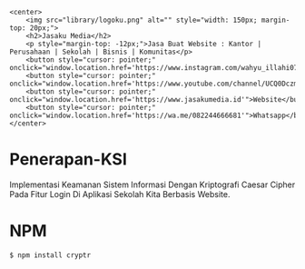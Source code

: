     <center>
        <img src="library/logoku.png" alt="" style="width: 150px; margin-top: 20px;">
        <h2>Jasaku Media</h2>
        <p style="margin-top: -12px;">Jasa Buat Website : Kantor | Perusahaan | Sekolah | Bisnis | Komunitas</p>
        <button style="cursor: pointer;" onclick="window.location.href='https://www.instagram.com/wahyu_illahi07/'">Instagram</button>
        <button style="cursor: pointer;" onclick="window.location.href='https://www.youtube.com/channel/UCQ0Dczms5fKgzZjT3PDFSLQ/playlists'">Youtube</button>
        <button style="cursor: pointer;" onclick="window.location.href='https://www.jasakumedia.id'">Website</button>
        <button style="cursor: pointer;" onclick="window.location.href='https://wa.me/082244666681'">Whatsapp</button>
    </center>



# Penerapan-KSI
Implementasi Keamanan Sistem Informasi Dengan Kriptografi Caesar Cipher Pada Fitur Login Di Aplikasi Sekolah Kita Berbasis Website.

# NPM
``` html
$ npm install cryptr
```
